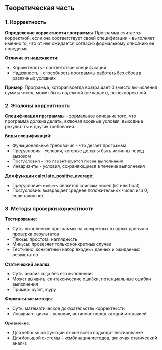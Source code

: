 ## Теоретическая часть

### 1. Корректность
**Определение корректности программы**: Программа считается корректной, если она соответствует своей спецификации - выполняет именно то, что от нее ожидается согласно формальному описанию ее поведения.

**Отличие от надежности**: 
- Корректность - соответствие спецификации
- Надежность - способность программы работать без сбоев в различных условиях

**Пример**: Программа, которая всегда возвращает 0 вместо вычисления суммы чисел, может быть надежной (не падает), но некорректной.

### 2. Эталоны корректности
**Спецификация программы** - формальное описание того, что программа должна делать, включая входные условия, выходные результаты и другие требования.

**Виды спецификаций**:
- Функциональные требования - что делает программа
- Предусловия - условия, которые должны быть истинны перед вызовом
- Постусловия - что гарантируется после выполнения
- Инварианты - условия, сохраняющиеся в течение выполнения

**Для функции calculate_positive_average**:
- Предусловие: `numbers` является списком чисел (int или float)
- Постусловие: возвращает среднее положительных чисел или 0, если таких нет

### 3. Методы проверки корректности
**Тестирование**:
- Суть: выполнение программы на конкретных входных данных и проверка результатов
- Плюсы: простота, наглядность
- Минусы: проверяет только конкретные случаи
- Тест-кейс: конкретный набор входных данных и ожидаемых результатов

**Статический анализ**:
- Суть: анализ кода без его выполнения
- Может выявить: синтаксические ошибки, потенциальные ошибки выполнения
- Пример: pylint, mypy

**Формальные методы**:
- Суть: математическое доказательство корректности
- Инвариант цикла - условие, истинное перед каждой итерацией

**Сравнение**:
- Для небольшой функции лучше всего подходит тестирование
- Для большой системы - комбинация методов, включая статический анализ
